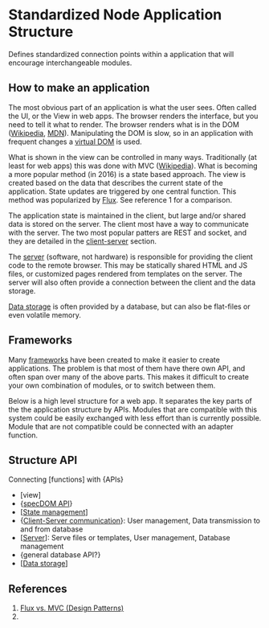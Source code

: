 # Standardized Node Application Structure

Defines standardized connection points within a application that will encourage interchangeable modules.

## How to make an application

The most obvious part of an application is what the user sees. Often called the UI, or the View in web apps. The browser renders the interface, but you need to tell it what to render. The browser renders what is in the DOM ([Wikipedia](https://en.wikipedia.org/wiki/Document_Object_Model), [MDN](https://developer.mozilla.org/en-US/docs/Web/API/Document_Object_Model)). Manipulating the DOM is slow, so in an application with frequent changes a [virtual DOM](docs/virtual_DOM.md) is used.

What is shown in the view can be controlled in many ways. Traditionally (at least for web apps) this was done with MVC ([Wikipedia](https://en.wikipedia.org/wiki/Model%E2%80%93view%E2%80%93controller)). What is becoming a more popular method (in 2016) is a state based approach. The view is created based on the data that describes the current state of the application. State updates are triggered by one central function. This method was popularized by [Flux](https://facebook.github.io/flux/). See reference 1 for a comparison.

The application state is maintained in the client, but large and/or shared data is stored on the server. The client most have a way to communicate with the server. The two most popular patters are REST and socket, and they are detailed in the [client-server](docs/client-server.md) section.

The [server](docs/server.md) (software, not hardware) is responsible for providing the client code to the remote browser. This may be statically shared HTML and JS files, or customized pages rendered from templates on the server. The server will also often provide a connection between the client and the data storage.

[Data storage](docs/data_storage.md) is often provided by a database, but can also be flat-files or even volatile memory.

## Frameworks
Many [frameworks](docs/frameworks.md) have been created to make it easier to create applications. The problem is that most of them have there own API, and often span over many of the above parts. This makes it difficult to create your own combination of modules, or to switch between them.

Below is a high level structure for a web app. It separates the key parts of the the application structure by APIs. Modules that are compatible with this system could be easily exchanged with less effort than is currently possible. Module that are not compatible could be connected with an adapter function.

## Structure API
Connecting [functions] with {APIs}

* \[view\]
* {[specDOM API](https://github.com/kshowalter/specDOM_API)}
* \[[State management](docs/state_management.md)\]
* {[Client-Server communication](docs/client-server.md)}: User management, Data transmission to and from database
* \[[Server](docs/server.md)\]: Serve files or templates, User management, Database management
* {general database API?}
* \[[Data storage](docs/data_storage.md)\]

## References
1) [Flux vs. MVC (Design Patterns)](https://medium.com/hacking-and-gonzo/flux-vs-mvc-design-patterns-57b28c0f71b7#.mhgg7xxqw)
2)
